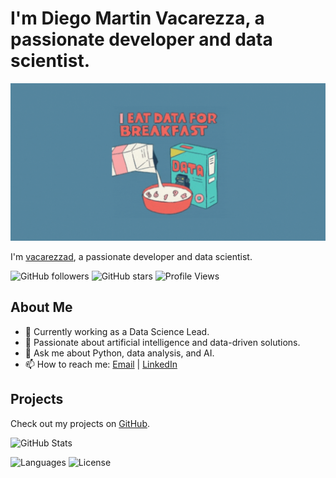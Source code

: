 # I'm Diego Martin Vacarezza, a passionate developer and data scientist.

![](https://github.com/vacarezzad/vacarezzad/blob/main/236336102-71f81467-0e48-4e18-beb4-4ddf9d54ef6f.gif)

I'm [vacarezzad](https://github.com/vacarezzad), a passionate developer and data scientist.

![GitHub followers](https://img.shields.io/github/followers/vacarezzad?style=social)
![GitHub stars](https://img.shields.io/github/stars/vacarezzad?style=social)
![Profile Views](https://img.shields.io/badge/Profile%20Views-+1000-blue)

## About Me

- 💼 Currently working as a Data Science Lead.
- 🌱 Passionate about artificial intelligence and data-driven solutions.
- 💬 Ask me about Python, data analysis, and AI.
- 📫 How to reach me: [Email](mailto:dvacarezza@gmail.com) | [LinkedIn](https://www.linkedin.com/in/diegovacarezza/)

## Projects

Check out my projects on [GitHub](https://github.com/vacarezzad).

![GitHub Stats](https://github-readme-stats.vercel.app/api?username=vacarezzad&show_icons=true&hide_title=false&hide=prs&count_private=true&include_all_commits=true)

![Languages](https://img.shields.io/github/languages/top/vacarezzad/ChatWithExcel)
![License](https://img.shields.io/github/license/vacarezzad/ChatWithExcel)
